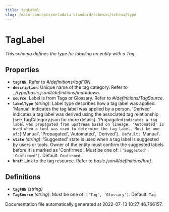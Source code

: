 ```yaml
---
title: tagLabel
slug: /main-concepts/metadata-standard/schemas/schema/type
---
```


# TagLabel

*This schema defines the type for labeling an entity with a Tag.*

## Properties

- **`tagFQN`**: Refer to *#/definitions/tagFQN*.
- **`description`**: Unique name of the tag category. Refer to *../type/basic.json#/definitions/markdown*.
- **`source`**: Label is from Tags or Glossary. Refer to *#/definitions/TagSource*.
- **`labelType`** *(string)*: Label type describes how a tag label was applied. 'Manual' indicates the tag label was applied by a person. 'Derived' indicates a tag label was derived using the associated tag relationship (see TagCategory.json for more details). 'Propagated` indicates a tag label was propagated from upstream based on lineage. 'Automated' is used when a tool was used to determine the tag label. Must be one of: `['Manual', 'Propagated', 'Automated', 'Derived']`. Default: `Manual`.
- **`state`** *(string)*: 'Suggested' state is used when a tag label is suggested by users or tools. Owner of the entity must confirm the suggested labels before it is marked as 'Confirmed'. Must be one of: `['Suggested', 'Confirmed']`. Default: `Confirmed`.
- **`href`**: Link to the tag resource. Refer to *basic.json#/definitions/href*.
## Definitions

- **`tagFQN`** *(string)*
- **`TagSource`** *(string)*: Must be one of: `['Tag', 'Glossary']`. Default: `Tag`.


Documentation file automatically generated at 2022-07-13 10:27:46.766157.

